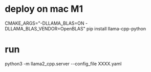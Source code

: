 # deploy on mac M1
CMAKE_ARGS="-DLLAMA_BLAS=ON -DLLAMA_BLAS_VENDOR=OpenBLAS" pip install llama-cpp-python

# run 
python3 -m llama2_cpp.server --config_file XXXX.yaml